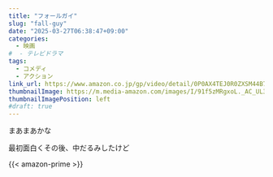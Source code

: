 ```yaml
---
title: "フォールガイ"
slug: "fall-guy"
date: "2025-03-27T06:38:47+09:00"
categories:
  - 映画
#  - テレビドラマ
tags:
  - コメディ
  - アクション
link_url: https://www.amazon.co.jp/gp/video/detail/0P0AX4TEJ0R0ZXSM44B7RDXUDG/
thumbnailImage: https://m.media-amazon.com/images/I/91f5zMRgxoL._AC_UL320_.jpg
thumbnailImagePosition: left
#draft: true
---
```

まあまあかな
<!--more-->
最初面白くその後、中だるみしたけど

{{< amazon-prime >}}
